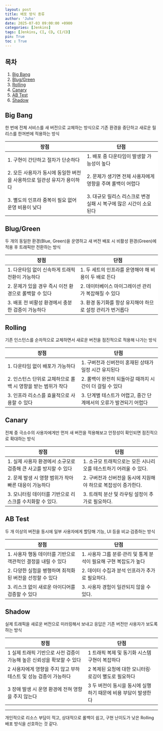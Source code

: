 ```yaml
---
layout: post
title: 배포 방식 종류
author: 'Juho'
date: 2025-07-03 09:00:00 +0900
categories: [Jenkins]
tags: [Jenkins, CI, CD, CI/CD]
pin: True
toc : True
---
```


<style>
  th{
    font-weight: bold;
    text-align: center;
    background-color: white;
  }
  td{
    background-color: white;
  }

</style>

## 목차
1. [Big Bang](#big-bang)  
2. [Blug/Green](#big-bang)  
3. [Rolling](#rolling)  
4. [Canary](#canary)  
5. [AB Test](#ab-test)  
6. [Shadow](#shadow)  


## Big Bang 
 한 번에 전체 서비스를 새 버전으로 교체하는 방식으로 기존 환경을 중단하고 새로운 릴리스를 한꺼번에 적용하는 방식  
  
| 장점 | 단점 |
| --- | --- |
| 1. 구현이 간단하고 절차가 단순하다  |  1. 배포 중 다운타임이 발생할 가능성이 높다 |
| 2. 모든 사용자가 동시에 동일한 버전을 사용하므로 일관성 유지가 용이하다 |  2. 문제가 생기면 전체 사용자에게 영향을 주며 롤백이 어렵다 |
| 3. 별도의 인프라 중복이 필요 없어 운영 비용이 낮다 |  3. 대규모 릴리스 리스크로 변경 실패 시 복구에 많은 시간이 소요된다 |

## Blug/Green  
두 개의 동일한 환경(Blue, Green)을 운영하고 새 버전 배포 시 비활성 환경(Green)에 적용 후 트래픽만 전환하는 방식
  
| 장점 | 단점 |
| --- | --- |
| 1. 다운타임 없이 신속하게 트래픽 전환이 가능하다 |  1. 두 세트의 인프라를 운영해야 해 비용이 두 배로 든다 |
| 2. 문제가 있을 경우 즉시 이전 환경으로 롤백할 수 있다 |  2. 데이터베이스 마이그레이션 관리가 복잡해질 수 있다|
| 3. 배포 전 비활성 환경에서 충분한 검증이 가능하다 |  3. 환경 동기화를 항상 유지해야 하므로 설정 관리가 번거롭다 |
  
## Rolling  
기존 인스턴스를 순차적으로 교체하면서 새로운 버전을 점진적으로 적용해 나가는 방식   
    
| 장점 | 단점 |
| --- | --- |
| 1. 다운타임 없이 배포가 가능하다 |  1. 구버전과 신버전이 혼재된 상태가 일정 시간 유지된다 |
| 2. 인스턴스 단위로 교체하므로 롤백 시 영향을 받는 범위가 작다 |  2. 롤백이 완전히 되돌아갈 때까지 시간이 더 걸릴 수 있다 |
| 3. 인프라 리소스를 효율적으로 사용할 수 있다 |  3. 단계별 테스트가 어렵고, 중간 단계에서의 오류가 발견되기 어렵다 |


## Canary  
전체 중 극소수의 사용자에게만 먼저 새 버전을 적용해보고 안정성이 확인되면 점진적으로 확대하는 방식  
  
| 장점 | 단점 |
| --- | --- |
| 1. 실제 사용자 환경에서 소규모로 검증해 큰 사고를 방지할 수 있다  |  1. 소규모 트래픽으로는 모든 시나리오를 테스트하기 어려울 수 있다. |
| 2. 문제 발생 시 영향 범위가 작아 빠른 대응이 가능하다 |  2. 구버전과 신버전을 동시에 지원해야 하므로 복잡성이 증가한다.  |
| 3. 모니터링 데이터를 기반으로 리스크를 수치화할 수 있다.  |  3. 트래픽 분산 및 라우팅 설정이 추가로 필요하다.  |
  
## AB Test  
두 개 이상의 버전을 동시에 일부 사용자에게 할당해 기능, UI 등을 비교·검증하는 방식
  
| 장점 | 단점 |
| --- | --- |
| 1. 사용자 행동 데이터를 기반으로 객관적인 결정을 내릴 수 있다  |  1. 사용자 그룹 분류·관리 및 통계 분석이 필요해 구현 복잡도가 높다  |
| 2. 다양한 실험을 병행하며 최적화된 버전을 선정할 수 있다  |  2. 데이터 수집과 분석 인프라가 추가로 필요하다.  |
| 3. 리스크 없이 새로운 아이디어를 검증할 수 있다  |  3. 사용자 경험이 일관되지 않을 수 있다.  |
  
## Shadow  
실제 트래픽을 새로운 버전으로 미러링해서 보내고 응답은 기존 버전만 사용자가 보도록 하는 방식    
  
| 장점 | 단점 |
| --- | --- |
| 1 실제 트래픽 기반으로 사전 검증이 가능해 높은 신뢰성을 확보할 수 있다 |  1 트래픽 복제 및 동기화 시스템 구현이 복잡하다 |
| 2 사용자에게 영향을 주지 않고 부하 테스트 및 성능 검증이 가능하다 |  2 복제된 요청에 대한 모니터링·로깅이 별도로 필요하다 |
| 3 장애 발생 시 운영 환경에 전혀 영향을 주지 않는다 |  3 두 버전이 동시을 동시에 실행하기 때문에 비용 부담이 발생한다 |
  
  
  

---  
  

개인적으로 리소스 부담이 적고, 상대적으로 롤백이 쉽고, 구현 난이도가 낮은 Rolling 배포 방식을 선호하는 것 같다.  
